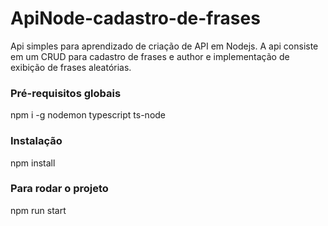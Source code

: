 # ApiNode-cadastro-de-frases
Api simples para aprendizado de criação de API em Nodejs. A api consiste em um CRUD para cadastro de frases e author e implementação de exibição de frases aleatórias.

### Pré-requisitos globais
npm i -g nodemon typescript ts-node

### Instalação
npm install

### Para rodar o projeto
npm run start

